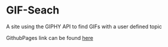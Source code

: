 # GIF-Seach
A site using the GIPHY API to find GIFs with a user defined topic

GithubPages link can be found [here](https://james-ritchey.github.io/GIF-Seach/)
